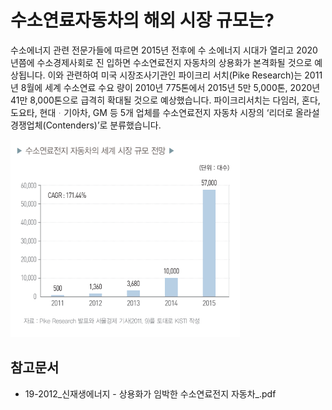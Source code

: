 # 수소연료자동차의 해외 시장 규모는?

수소에너지 관련 전문가들에 따르면 2015년 전후에 수
소에너지 시대가 열리고 2020년쯤에 수소경제사회로 진
입하면 수소연료전지 자동차의 상용화가 본격화될 것으로
예상됩니다. 이와 관련하여 미국 시장조사기관인 파이크리
서치(Pike Research)는 2011년 8월에 세계 수소연료 수요
량이 2010년 775톤에서 2015년 5만 5,000톤, 2020년 41만
8,000톤으로 급격히 확대될 것으로 예상했습니다.
파이크리서치는 다임러, 혼다, 도요타, 현대ᆞ기아차,
GM 등 5개 업체를 수소연료전지 자동차 시장의 ‘리더로
올라설 경쟁업체(Contenders)’로 분류했습니다.


![](./images/수소연료전지자동차_Q12_1_1.PNG)

## 참고문서
- 19-2012_신재생에너지 - 상용화가 임박한 수소연료전지 자동차_.pdf